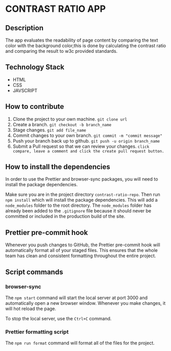 # CONTRAST RATIO APP

## Description

The app evaluates the readability of page content by comparing the text color with the background color,this is done by calculating the contrast ratio and comparing the result to w3c provided standards.

## Technology Stack

- HTML
- CSS
- JAVSCRIPT

## How to contribute

1. Clone the project to your own machine.
   `git clone url`
2. Create a branch.
   `git checkout -b branch_name`
3. Stage changes.
   `git add file_name`
4. Commit changes to your own branch.
   `git commit -m "commit message"`
5. Push your branch back up to github.
   `git push -u origin branch_name`
6. Submit a Pull request so that we can review your changes.
   `click compare, leave a comment and click the create pull request button.`

## How to install the dependencies

In order to use the Prettier and browser-sync packages, you will need to install the package dependencies.

Make sure you are in the project directory `contrast-ratio-repo`.
Then run `npm install` which will install the package dependencies.
This will add a `node_modules` folder to the root directory.
The `node_modules` folder has already been added to the `.gitignore` file because it should never be committed or included in the production build of the site.

## Prettier pre-commit hook

Whenever you push changes to GitHub, the Prettier pre-commit hook will automatically format all of your staged files. This ensures that the whole team has clean and consistent formatting throughout the entire project.

## Script commands

### browser-sync

The `npm start` command will start the local server at port 3000 and automatically open a new browser window. Whenever you make changes, it will hot reload the page.

To stop the local server, use the `Ctrl+C` command.

### Prettier formatting script

The `npm run format` command will format all of the files for the project.
